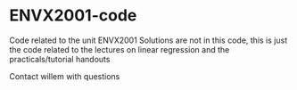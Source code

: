# ENVX2001-code
Code related to the unit ENVX2001
Solutions are not in this code, this is just the code related to the lectures on linear regression and the practicals/tutorial handouts

Contact willem with questions
